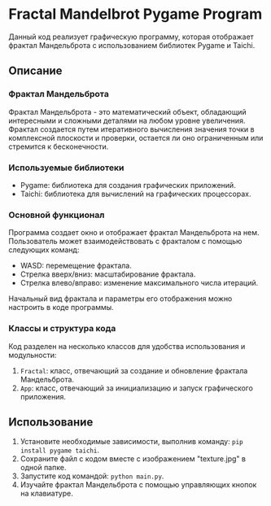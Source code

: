 # Fractal Mandelbrot Pygame Program

Данный код реализует графическую программу, которая отображает фрактал Мандельброта с использованием библиотек Pygame и Taichi.

## Описание

### Фрактал Мандельброта

Фрактал Мандельброта - это математический объект, обладающий интересными и сложными деталями на любом уровне увеличения. Фрактал создается путем итеративного вычисления значения точки в комплексной плоскости и проверки, остается ли оно ограниченным или стремится к бесконечности.

### Используемые библиотеки

- Pygame: библиотека для создания графических приложений.
- Taichi: библиотека для вычислений на графических процессорах.

### Основной функционал

Программа создает окно и отображает фрактал Мандельброта на нем. Пользователь может взаимодействовать с фракталом с помощью следующих команд:

- WASD: перемещение фрактала.
- Стрелка вверх/вниз: масштабирование фрактала.
- Стрелка влево/вправо: изменение максимального числа итераций.

Начальный вид фрактала и параметры его отображения можно настроить в коде программы.

### Классы и структура кода

Код разделен на несколько классов для удобства использования и модульности:

1. `Fractal`: класс, отвечающий за создание и обновление фрактала Мандельброта.
2. `App`: класс, отвечающий за инициализацию и запуск графического приложения.

## Использование

1. Установите необходимые зависимости, выполнив команду: `pip install pygame taichi`.
2. Сохраните файл с кодом вместе с изображением "texture.jpg" в одной папке.
3. Запустите код командой: `python main.py`.
4. Изучайте фрактал Мандельброта с помощью управляющих кнопок на клавиатуре.
